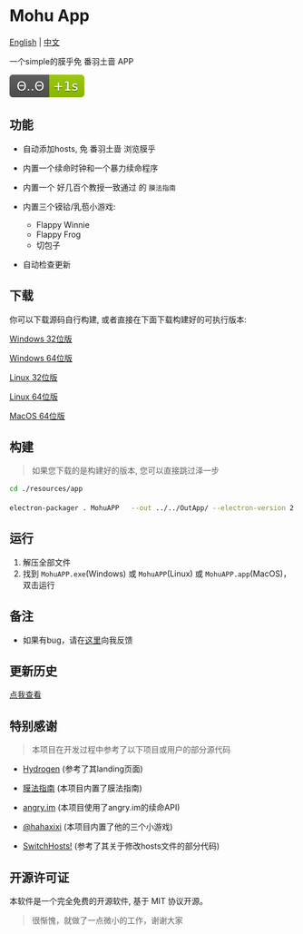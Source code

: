 # Mohu App

[English](https://github.com/Xmader/mohu/blob/master/README.md) | [中文](https://github.com/Xmader/mohu/blob/master/README_zh.md)

一个simple的膜乎免 番羽土啬 APP

[![+1s](%CE%98..%CE%98-%2B1s-green.svg)](https://zh.wikipedia.org/wiki/%E8%86%9C%E8%9B%A4%E6%96%87%E5%8C%96)

## 功能

* 自动添加hosts, 免 番羽土啬 浏览膜乎

* 内置一个续命时钟和一个暴力续命程序

* 内置一个 好几百个教授一致通过 的 `膜法指南`

* 内置三个镆铪/乳苞小游戏:

    * Flappy Winnie
    * Flappy Frog
    * 切包子

* 自动检查更新

## 下载

你可以下载源码自行构建, 或者直接在下面下载构建好的可执行版本:

[Windows 32位版](https://mohu.oss-cn-shanghai.aliyuncs.com/MohuAPP-win32-ia32.zip)

[Windows 64位版](https://mohu.oss-cn-shanghai.aliyuncs.com/MohuAPP-win32-x64.zip)

[Linux 32位版](https://mohu.oss-cn-shanghai.aliyuncs.com/MohuAPP-linux-ia32.zip)

[Linux 64位版](https://mohu.oss-cn-shanghai.aliyuncs.com/MohuAPP-linux-x64.zip)

[MacOS 64位版](https://mohu.oss-cn-shanghai.aliyuncs.com/MohuAPP-darwin-x64.zip)

## 构建

> 如果您下载的是构建好的版本, 您可以直接跳过泽一步

```bash
cd ./resources/app

electron-packager . MohuAPP   --out ../../OutApp/ --electron-version 2.0.4 --overwrite --icon=./logo.ico --tmpdir=../../OutApp/Temp/ --ignore=packager.sh --download.cache=../../OutApp/Temp/ --download.mirror="https://npm.taobao.org/mirrors/electron/"
```

## 运行

1. 解压全部文件
2. 找到 `MohuAPP.exe`(Windows) 或 `MohuAPP`(Linux) 或 `MohuAPP.app`(MacOS)，双击运行

## 备注

* 如果有bug，请在[这里](https://github.com/Xmader/mohu/issues)向我反馈

## 更新历史

[点我查看](update_history.md)

## 特别感谢

> 本项目在开发过程中参考了以下项目或用户的部分源代码

* [Hydrogen](https://github.com/Xmader/hydrogen/tree/linux) (参考了其landing页面)

* [膜法指南](https://github.com/naco-siren/mogicians_manual_public_release) (本项目内置了膜法指南)

* [angry.im](https://angry.im/) (本项目使用了angry.im的续命API)

* [@hahaxixi](https://github.com/hahaxixi) (本项目内置了他的三个小游戏)

* [SwitchHosts!](https://github.com/oldj/SwitchHosts) (参考了其关于修改hosts文件的部分代码)


## 开源许可证

本软件是一个完全免费的开源软件, 基于 MIT 协议开源。

> 很惭愧，就做了一点微小的工作，谢谢大家
